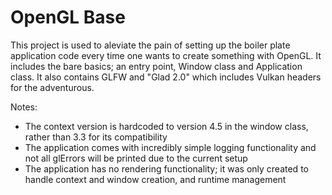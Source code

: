 # OpenGL Base

This project is used to aleviate the pain of setting up the boiler plate application code every time one wants to create something with OpenGL.
It includes the bare basics; an entry point, Window class and Application class. It also contains GLFW and "Glad 2.0" which includes Vulkan headers for the adventurous.

Notes:
- The context version is hardcoded to version 4.5 in the window class, rather than 3.3 for its compatibility
- The application comes with incredibly simple logging functionality and not all glErrors will be printed due to the current setup
- The application has no rendering functionality; it was only created to handle context and window creation, and runtime management
